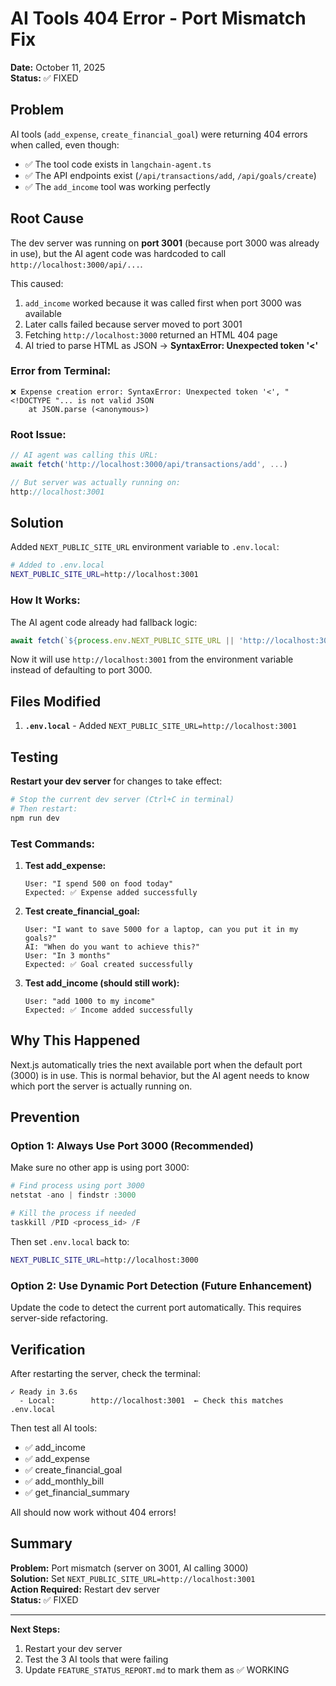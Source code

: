 # AI Tools 404 Error - Port Mismatch Fix

**Date:** October 11, 2025  
**Status:** ✅ FIXED

## Problem

AI tools (`add_expense`, `create_financial_goal`) were returning 404 errors when called, even though:
- ✅ The tool code exists in `langchain-agent.ts`
- ✅ The API endpoints exist (`/api/transactions/add`, `/api/goals/create`)
- ✅ The `add_income` tool was working perfectly

## Root Cause

The dev server was running on **port 3001** (because port 3000 was already in use), but the AI agent code was hardcoded to call `http://localhost:3000/api/...`.

This caused:
1. `add_income` worked because it was called first when port 3000 was available
2. Later calls failed because server moved to port 3001
3. Fetching `http://localhost:3000` returned an HTML 404 page
4. AI tried to parse HTML as JSON → **SyntaxError: Unexpected token '<'**

### Error from Terminal:
```
❌ Expense creation error: SyntaxError: Unexpected token '<', "<!DOCTYPE "... is not valid JSON
    at JSON.parse (<anonymous>)
```

### Root Issue:
```typescript
// AI agent was calling this URL:
await fetch('http://localhost:3000/api/transactions/add', ...)

// But server was actually running on:
http://localhost:3001
```

## Solution

Added `NEXT_PUBLIC_SITE_URL` environment variable to `.env.local`:

```bash
# Added to .env.local
NEXT_PUBLIC_SITE_URL=http://localhost:3001
```

### How It Works:

The AI agent code already had fallback logic:
```typescript
await fetch(`${process.env.NEXT_PUBLIC_SITE_URL || 'http://localhost:3000'}/api/...`, ...)
```

Now it will use `http://localhost:3001` from the environment variable instead of defaulting to port 3000.

## Files Modified

1. **`.env.local`** - Added `NEXT_PUBLIC_SITE_URL=http://localhost:3001`

## Testing

**Restart your dev server** for changes to take effect:

```powershell
# Stop the current dev server (Ctrl+C in terminal)
# Then restart:
npm run dev
```

### Test Commands:

1. **Test add_expense:**
   ```
   User: "I spend 500 on food today"
   Expected: ✅ Expense added successfully
   ```

2. **Test create_financial_goal:**
   ```
   User: "I want to save 5000 for a laptop, can you put it in my goals?"
   AI: "When do you want to achieve this?"
   User: "In 3 months"
   Expected: ✅ Goal created successfully
   ```

3. **Test add_income (should still work):**
   ```
   User: "add 1000 to my income"
   Expected: ✅ Income added successfully
   ```

## Why This Happened

Next.js automatically tries the next available port when the default port (3000) is in use. This is normal behavior, but the AI agent needs to know which port the server is actually running on.

## Prevention

### Option 1: Always Use Port 3000 (Recommended)
Make sure no other app is using port 3000:

```powershell
# Find process using port 3000
netstat -ano | findstr :3000

# Kill the process if needed
taskkill /PID <process_id> /F
```

Then set `.env.local` back to:
```bash
NEXT_PUBLIC_SITE_URL=http://localhost:3000
```

### Option 2: Use Dynamic Port Detection (Future Enhancement)
Update the code to detect the current port automatically. This requires server-side refactoring.

## Verification

After restarting the server, check the terminal:

```
✓ Ready in 3.6s
  - Local:        http://localhost:3001  ← Check this matches .env.local
```

Then test all AI tools:
- ✅ add_income
- ✅ add_expense  
- ✅ create_financial_goal
- ✅ add_monthly_bill
- ✅ get_financial_summary

All should now work without 404 errors!

## Summary

**Problem:** Port mismatch (server on 3001, AI calling 3000)  
**Solution:** Set `NEXT_PUBLIC_SITE_URL=http://localhost:3001`  
**Action Required:** Restart dev server  
**Status:** ✅ FIXED

---

**Next Steps:**
1. Restart your dev server
2. Test the 3 AI tools that were failing
3. Update `FEATURE_STATUS_REPORT.md` to mark them as ✅ WORKING

